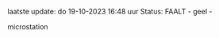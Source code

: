 laatste update: 
do 19-10-2023 16:48   uur 
Status: FAALT - geel - 
<div class="service Y">microstation</div>